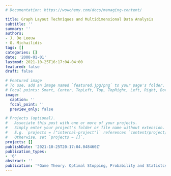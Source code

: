 ```yaml
---
# Documentation: https://wowchemy.com/docs/managing-content/

title: Graph Layout Techniques and Multidimensional Data Analysis
subtitle: ''
summary: ''
authors:
- J. De Leeuw
- G. Michailidis
tags: []
categories: []
date: '2000-01-01'
lastmod: 2021-10-25T16:17:04-04:00
featured: false
draft: false

# Featured image
# To use, add an image named `featured.jpg/png` to your page's folder.
# Focal points: Smart, Center, TopLeft, Top, TopRight, Left, Right, BottomLeft, Bottom, BottomRight.
image:
  caption: ''
  focal_point: ''
  preview_only: false

# Projects (optional).
#   Associate this post with one or more of your projects.
#   Simply enter your project's folder or file name without extension.
#   E.g. `projects = ["internal-project"]` references `content/project/deep-learning/index.md`.
#   Otherwise, set `projects = []`.
projects: []
publishDate: '2021-10-25T20:17:04.048460Z'
publication_types:
- '6'
abstract: ''
publication: '*Game Theory. Optimal Stopping, Probability and Statistcs*'
---
```

